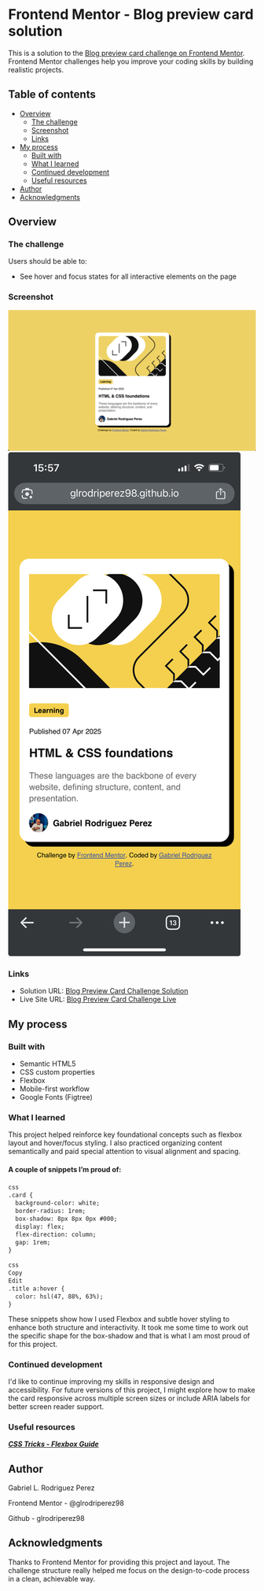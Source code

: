 # Frontend Mentor - Blog preview card solution

This is a solution to the [Blog preview card challenge on Frontend Mentor](https://www.frontendmentor.io/challenges/blog-preview-card-ckPaj01IcS). Frontend Mentor challenges help you improve your coding skills by building realistic projects.

## Table of contents

- [Overview](#overview)
  - [The challenge](#the-challenge)
  - [Screenshot](#screenshot)
  - [Links](#links)
- [My process](#my-process)
  - [Built with](#built-with)
  - [What I learned](#what-i-learned)
  - [Continued development](#continued-development)
  - [Useful resources](#useful-resources)
- [Author](#author)
- [Acknowledgments](#acknowledgments)

## Overview

### The challenge

Users should be able to:

- See hover and focus states for all interactive elements on the page

### Screenshot

![Blog Preview Card Screenshot - Desktop](./assets/images/blog-post-final-desktop.png)
![Blog Preview Card Screenshot - Mobile](./assets/images/blog-post-final-mobile.jpeg)

### Links

- Solution URL: [Blog Preview Card Challenge Solution](https://github.com/glrodriperez98/blog-preview-card)
- Live Site URL: [Blog Preview Card Challenge Live](https://glrodriperez98.github.io/blog-preview-card/)

## My process

### Built with

- Semantic HTML5
- CSS custom properties
- Flexbox
- Mobile-first workflow
- Google Fonts (Figtree)

### What I learned

This project helped reinforce key foundational concepts such as flexbox layout and hover/focus styling. I also practiced organizing content semantically and paid special attention to visual alignment and spacing.

#### A couple of snippets I’m proud of:

```
css
.card {
  background-color: white;
  border-radius: 1rem;
  box-shadow: 8px 8px 0px #000;
  display: flex;
  flex-direction: column;
  gap: 1rem;
}
```
```
css
Copy
Edit
.title a:hover {
  color: hsl(47, 88%, 63%);
}
```
These snippets show how I used Flexbox and subtle hover styling to enhance both structure and interactivity. It took me some time to work out the specific shape for the box-shadow and that is what I am most proud of for this project.

### Continued development
I'd like to continue improving my skills in responsive design and accessibility. For future versions of this project, I might explore how to make the card responsive across multiple screen sizes or include ARIA labels for better screen reader support.

### Useful resources
[***CSS Tricks - Flexbox Guide***](https://css-tricks.com/snippets/css/a-guide-to-flexbox/)

## Author
Gabriel L. Rodriguez Perez

Frontend Mentor - @glrodriperez98

Github - glrodriperez98

## Acknowledgments
Thanks to Frontend Mentor for providing this project and layout. The challenge structure really helped me focus on the design-to-code process in a clean, achievable way.